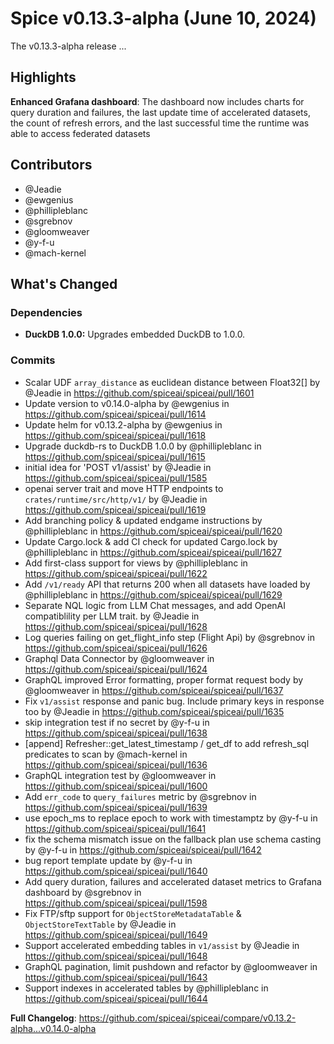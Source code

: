 # Spice v0.13.3-alpha (June 10, 2024)

The v0.13.3-alpha release ...

## Highlights

**Enhanced Grafana dashboard**: The dashboard now includes charts for query duration and failures, the last update time of accelerated datasets, the count of refresh errors, and the last successful time the runtime was able to access federated datasets

## Contributors

- @Jeadie
- @ewgenius
- @phillipleblanc
- @sgrebnov
- @gloomweaver
- @y-f-u
- @mach-kernel

## What's Changed

### Dependencies

- **DuckDB 1.0.0:** Upgrades embedded DuckDB to 1.0.0.

### Commits

- Scalar UDF `array_distance` as euclidean distance between Float32[] by @Jeadie in https://github.com/spiceai/spiceai/pull/1601
- Update version to v0.14.0-alpha by @ewgenius in https://github.com/spiceai/spiceai/pull/1614
- Update helm for v0.13.2-alpha by @ewgenius in https://github.com/spiceai/spiceai/pull/1618
- Upgrade duckdb-rs to DuckDB 1.0.0 by @phillipleblanc in https://github.com/spiceai/spiceai/pull/1615
- initial idea for 'POST v1/assist' by @Jeadie in https://github.com/spiceai/spiceai/pull/1585
- openai server trait and move HTTP endpoints to `crates/runtime/src/http/v1/` by @Jeadie in https://github.com/spiceai/spiceai/pull/1619
- Add branching policy & updated endgame instructions by @phillipleblanc in https://github.com/spiceai/spiceai/pull/1620
- Update Cargo.lock & add CI check for updated Cargo.lock by @phillipleblanc in https://github.com/spiceai/spiceai/pull/1627
- Add first-class support for views by @phillipleblanc in https://github.com/spiceai/spiceai/pull/1622
- Add `/v1/ready` API that returns 200 when all datasets have loaded by @phillipleblanc in https://github.com/spiceai/spiceai/pull/1629
- Separate NQL logic from LLM Chat messages, and add OpenAI compatiblility per LLM trait. by @Jeadie in https://github.com/spiceai/spiceai/pull/1628
- Log queries failing on get_flight_info step (Flight Api) by @sgrebnov in https://github.com/spiceai/spiceai/pull/1626
- Graphql Data Connector by @gloomweaver in https://github.com/spiceai/spiceai/pull/1624
- GraphQL improved Error formatting, proper format request body by @gloomweaver in https://github.com/spiceai/spiceai/pull/1637
- Fix `v1/assist` response and panic bug. Include primary keys in response too by @Jeadie in https://github.com/spiceai/spiceai/pull/1635
- skip integration test if no secret by @y-f-u in https://github.com/spiceai/spiceai/pull/1638
- [append] Refresher::get_latest_timestamp / get_df to add refresh_sql predicates to scan by @mach-kernel in https://github.com/spiceai/spiceai/pull/1636
- GraphQL integration test by @gloomweaver in https://github.com/spiceai/spiceai/pull/1600
- Add `err_code` to `query_failures` metric by @sgrebnov in https://github.com/spiceai/spiceai/pull/1639
- use epoch_ms to replace epoch to work with timestamptz by @y-f-u in https://github.com/spiceai/spiceai/pull/1641
- fix the schema mismatch issue on the fallback plan use schema casting by @y-f-u in https://github.com/spiceai/spiceai/pull/1642
- bug report template update by @y-f-u in https://github.com/spiceai/spiceai/pull/1640
- Add query duration, failures and accelerated dataset metrics to Grafana dashboard by @sgrebnov in https://github.com/spiceai/spiceai/pull/1598
- Fix FTP/sftp support for `ObjectStoreMetadataTable` & `ObjectStoreTextTable` by @Jeadie in https://github.com/spiceai/spiceai/pull/1649
- Support accelerated embedding tables in `v1/assist` by @Jeadie in https://github.com/spiceai/spiceai/pull/1648
- GraphQL pagination, limit pushdown and refactor by @gloomweaver in https://github.com/spiceai/spiceai/pull/1643
- Support indexes in accelerated tables by @phillipleblanc in https://github.com/spiceai/spiceai/pull/1644

**Full Changelog**: https://github.com/spiceai/spiceai/compare/v0.13.2-alpha...v0.14.0-alpha
